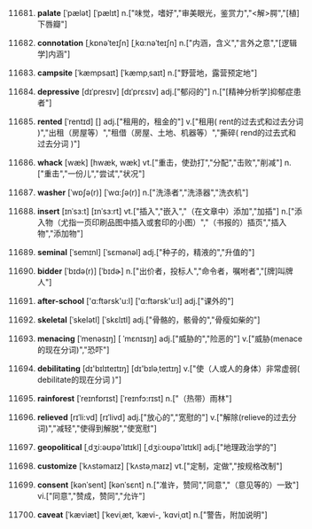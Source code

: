 11681. **palate**
[ˈpælət]  [ˈpælɪt]
n.["味觉，嗜好","审美眼光，鉴赏力","<解>腭","[植]下唇瓣"]  

11682. **connotation**
[ˌkɒnəˈteɪʃn]  [ˌkɑ:nəˈteɪʃn]
n.["内涵，含义","言外之意","[逻辑学]内涵"]  

11683. **campsite**
[ˈkæmpsaɪt]  [ˈkæmpˌsaɪt]
n.["野营地，露营预定地"]  

11684. **depressive**
[dɪˈpresɪv]  [dɪˈprɛsɪv]
adj.["郁闷的"]  n.["[精神分析学]抑郁症患者"]  

11685. **rented**
[ˈrentɪd]  []
adj.["租用的，租金的"]  v.["租用( rent的过去式和过去分词 )","出租（房屋等）","租借（房屋、土地、机器等）","撕碎( rend的过去式和过去分词 )"]  

11686. **whack**
[wæk]  [hwæk, wæk]
vt.["重击，使劲打","分配","击败","削减"]  n.["重击","一份儿","尝试","状况"]  

11687. **washer**
[ˈwɒʃə(r)]  [ˈwɑ:ʃə(r)]
n.["洗涤者","洗涤器","洗衣机"]  

11688. **insert**
[ɪnˈsɜ:t]  [ɪnˈsɜ:rt]
vt.["插入","嵌入","（在文章中）添加","加插"]  n.["添入物（尤指一页印刷品图中插入或套印的小图）","（书报的）插页","插入物","添加物"]  

11689. **seminal**
[ˈsemɪnl]  [ˈsɛmənəl]
adj.["种子的，精液的","升值的"]  

11690. **bidder**
[ˈbɪdə(r)]  [ˈbɪdɚ]
n.["出价者，投标人","命令者，嘱咐者","[牌]叫牌人"]  

11691. **after-school**
['ɑ:ftərsk'u:l]  ['ɑ:ftərsk'u:l]
adj.["课外的"]  

11692. **skeletal**
[ˈskelətl]  [ˈskɛlɪtl]
adj.["骨骼的，骸骨的","骨瘦如柴的"]  

11693. **menacing**
[ˈmenəsɪŋ]  [ ˈmɛnɪsɪŋ]
adj.["威胁的","险恶的"]  v.["威胁(menace的现在分词)","恐吓"]  

11694. **debilitating**
[dɪ'bɪlɪteɪtɪŋ]  [dɪ'bɪləˌteɪtɪŋ]
v.["使（人或人的身体）非常虚弱( debilitate的现在分词 )"]  

11695. **rainforest**
[ˈreɪnfɒrɪst]  [ˈreɪnfɔ:rɪst]
n.["（热带）雨林"]  

11696. **relieved**
[rɪˈli:vd]  [rɪˈlivd]
adj.["放心的","宽慰的"]  v.["解除(relieve的过去分词)","减轻","使得到解脱","使宽慰"]  

11697. **geopolitical**
[ˌdʒi:əʊpə'lɪtɪkl]  [ˌdʒi:oʊpə'lɪtɪkl]
adj.["地理政治学的"]  

11698. **customize**
[ˈkʌstəmaɪz]  [ˈkʌstəˌmaɪz]
vt.["定制，定做","按规格改制"]  

11699. **consent**
[kənˈsent]  [kənˈsɛnt]
n.["准许，赞同","同意","（意见等的）一致"]  vi.["同意","赞成，赞同","允许"]  

11700. **caveat**
[ˈkæviæt]  [ˈkeviˌæt, ˈkævi-, ˈkɑviˌɑt]
n.["警告，附加说明"]  

